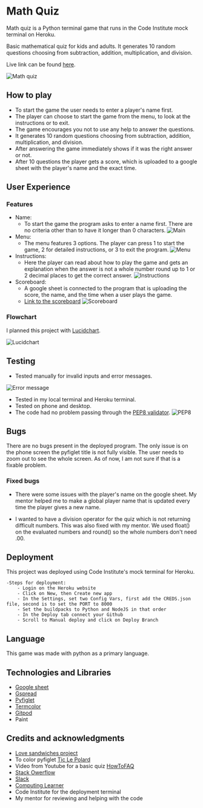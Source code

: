 # Math Quiz
Math quiz is a Python terminal game that runs in the Code Institute mock terminal on Heroku.

Basic mathematical quiz for kids and adults. 
It generates 10 random questions choosing from subtraction, addition, multiplication, and division.

Live link can be found [here](https://math-quiz-01.herokuapp.com/).

![Math quiz](/images/start.png)

## How to play

- To start the game the user needs to enter a player's name first.
- The player can choose to start the game from the menu, to look at the instructions or to exit.
- The game encourages you not to use any help to answer the questions.
- It generates 10 random questions choosing from subtraction, addition, multiplication, and division.
- After answering the game immediately shows if it was the right answer or not.
- After 10 questions the player gets a score, which is uploaded to a google sheet with the player's name and the exact time.

## User Experience 

### Features

- Name:
    - To start the game the program asks to enter a name first. There are no criteria other than to have it longer than 0 characters. 
![Main](/images/main.png)
- Menu:
    - The menu features 3 options. The player can press 1 to start the game, 2 for detailed instructions, or 3 to exit the program.
![Menu](/images/menu.png)
- Instructions:
    - Here the player can read about how to play the game and gets an explanation when the answer is not a whole number round up to 1 or 2 decimal places to get the correct answer.
![Instructions](/images/instructions.png)
- Scoreboard:
    - A google sheet is connected to the program that is uploading the score, the name, and the time when a user plays the game.
    - [Link to the scoreboard](https://docs.google.com/spreadsheets/d/17B9Sm2yHCRAlnw-Q0knb1Fnol0t7Mhr5xD8TEyN1b6c/edit?usp=sharing)
![Scoreboard](/images/scoreboard.png)

### Flowchart
I planned this project with [Lucidchart](https://www.lucidchart.com/pages/landing?utm_source=google&utm_medium=cpc&utm_campaign=_chart_en_tier1_mixed_search_brand_exact_&km_CPC_CampaignId=1490375427&km_CPC_AdGroupID=55688909257&km_CPC_Keyword=lucidchart&km_CPC_MatchType=e&km_CPC_ExtensionID=&km_CPC_Network=g&km_CPC_AdPosition=&km_CPC_Creative=442433236001&km_CPC_TargetID=aud-536921399221:kwd-33511936169&km_CPC_Country=1012365&km_CPC_Device=c&km_CPC_placement=&km_CPC_target=&gclid=CjwKCAjwlcaRBhBYEiwAK341jSFJzdwzxx-iASjR7J-Oo4KF5e2_4qGIa9Tk8RAMC1O22-GZeOswzRoCT8UQAvD_BwE).

![Lucidchart](/images/math_quiz_lucidchart.png)

## Testing

- Tested manually for invalid inputs and error messages.

![Error message](/images/error_message_1.png)
- Tested in my local terminal and Heroku terminal.
- Tested on phone and desktop.
- The code had no problem passing through the [PEP8 validator](http://pep8online.com).
![PEP8](/images/pep8.png)

## Bugs

There are no bugs present in the deployed program.
The only issue is on the phone screen the pyfiglet title is not fully visible. The user needs to zoom out to see the whole screen. As of now, I am not sure if that is a fixable problem.


### Fixed bugs

- There were some issues with the player's name on the google sheet. My mentor helped me to make a global player name that is updated every time the player gives a new name.

- I wanted to have a division operator for the quiz which is not returning difficult numbers. This was also fixed with my mentor. We used float() on the evaluated numbers and round() so the whole numbers don't need .00.

## Deployment

This project was deployed using Code Institute's mock terminal for Heroku.

    -Steps for deployment:
        - Login on the Heroku website
        - Click on New, then Create new app
        - In the Settings, set two Config Vars, first add the CREDS.json file, second is to set the PORT to 8000
        - Set the buildpacks to Python and NodeJS in that order
        - In the Deploy tab connect your Github
        - Scroll to Manual deploy and click on Deploy Branch


## Language
This game was made with python as a primary language.

## Technologies and Libraries

* [Google sheet]()
* [Gspread](https://pypi.org/project/gspread/)
* [Pyfiglet](https://pypi.org/project/pyfiglet/0.7/)
* [Termcolor](https://pypi.org/project/termcolor/)
* [Gitpod](https://gitpod.io/projects)
* Paint


## Credits and acknowledgments

- [Love sandwiches project](https://github.com/Code-Institute-Solutions/love-sandwiches-p5-sourcecode/tree/master/05-deployment/01-deployment-part-1)
- To color pyfiglet [Tic Le Polard](http://tic-le-polard.blogspot.com/2015/04/python-colored-ascii-art-with-pyfiglet.html)
- Video from Youtube for a basic quiz [HowToFAQ](https://www.youtube.com/watch?v=h4n_ByFuD90)
- [Stack Owerflow](https://stackoverflow.com/)
- [Slack](https://slack.com/)
- [Computing Learner](https://computinglearner.com/how-to-create-a-menu-for-a-python-console-application/)
- Code Institute for the deployment terminal
- My mentor for reviewing and helping with the code

